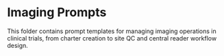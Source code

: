 # Imaging Prompts

This folder contains prompt templates for managing imaging operations in clinical trials, from charter creation to site QC and central reader workflow design.
